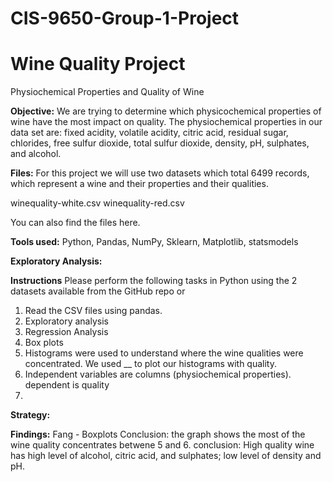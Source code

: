 # CIS-9650-Group-1-Project

# Wine Quality Project
Physiochemical Properties and Quality of Wine

**Objective:**
We are trying to determine which physicochemical properties of wine have the most impact on quality. The physiochemical properties in our data set are: fixed acidity, volatile acidity, citric acid, residual sugar, chlorides, free sulfur dioxide, total sulfur dioxide, density, pH, sulphates, and alcohol.


**Files:**
For this project we will use two datasets which total 6499 records, which represent a wine and their properties and their qualities. 

winequality-white.csv 
winequality-red.csv  

You can also find the files here. 

**Tools used:**
Python, Pandas, NumPy, Sklearn, Matplotlib, statsmodels

**Exploratory Analysis:**


**Instructions**
Please perform the following tasks in Python using the 2 datasets available from the GitHub repo or 

1. Read the CSV files using pandas. 
2. Exploratory analysis
3. Regression Analysis
4. Box plots
5. Histograms were used to understand where the wine qualities were concentrated. We used __ to plot our histograms with quality.
6. Independent variables are columns (physiochemical properties). dependent is quality
7.



**Strategy:**


**Findings:**
Fang - Boxplots
Conclusion: the graph shows the most of the wine quality concentrates betwene 5 and 6.
conclusion: High quality wine has high level of alcohol,
citric acid, and sulphates;
low level of density and pH.   
